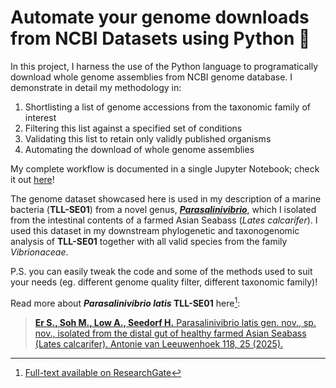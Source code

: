 # Automate your genome downloads from NCBI Datasets using Python 🐍

In this project, I harness the use of the Python language to programatically download whole genome assemblies from NCBI genome database.
I demonstrate in detail my methodology in:
1. Shortlisting a list of genome accessions from the taxonomic family of interest
2. Filtering this list against a specified set of conditions
3. Validating this list to retain only validly published organisms
4. Automating the download of whole genome assemblies

My complete workflow is documented in a single Jupyter Notebook; check it out [here](ncbi_datasets.ipynb)!

The genome dataset showcased here is used in my description of a marine bacteria (**TLL-SE01**) from a novel genus, [***Parasalinivibrio***](https://lpsn.dsmz.de/genus/parasalinivibrio), which I isolated from the intestinal contents of a farmed Asian Seabass (*Lates calcarifer*). I used this dataset in my downstream phylogenetic and taxonogenomic analysis of **TLL-SE01** together with all valid species from the family *Vibrionaceae*. 

P.S. you can easily tweak the code and some of the methods used to suit your needs (eg. different genome quality filter, different taxonomic family)!


Read more about ***Parasalinivibrio latis* TLL-SE01** here[^1]:
> [**Er S., Soh M., Low A., Seedorf H.** Parasalinivibrio latis gen. nov., sp. nov., isolated from the distal gut of healthy farmed Asian Seabass (Lates calcarifer). Antonie van Leeuwenhoek 118, 25 (2025).](https://doi.org/10.1007/s10482-024-02036-x)

[^1]: [Full-text available on ResearchGate](https://www.researchgate.net/publication/385683854_Parasalinivibrio_latis_gen_nov_sp_nov_isolated_from_the_distal_gut_of_healthy_farmed_Asian_Seabass_Lates_calcarifer#fullTextFileContent)